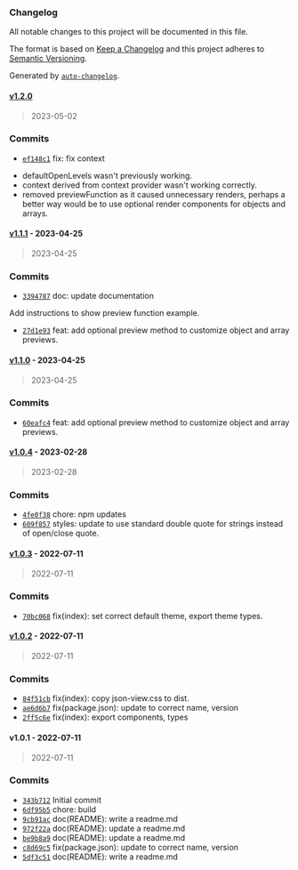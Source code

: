 ### Changelog

All notable changes to this project will be documented in this file.

The format is based on [Keep a Changelog](https://keepachangelog.com/en/1.0.0/)
and this project adheres to [Semantic Versioning](https://semver.org/spec/v2.0.0.html).

Generated by [`auto-changelog`](https://github.com/CookPete/auto-changelog).

#### [v1.2.0](https://github.com/UtahGooner/json-view/compare/v1.1.1...v1.2.0)

> 2023-05-02

### Commits

- [`ef148c1`](https://github.com/UtahGooner/json-view/commit/ef148c1eb7de5e7d084dc57e7a0a53313ad7bac1)  fix: fix context

* defaultOpenLevels wasn't previously working.
* context derived from context provider wasn't working correctly.
* removed previewFunction as it caused unnecessary renders, perhaps a better way would be to use optional render components for objects and arrays.

#### [v1.1.1](https://github.com/UtahGooner/json-view/compare/v1.1.0...v1.1.1) - 2023-04-25

> 2023-04-25

### Commits

- [`3394787`](https://github.com/UtahGooner/json-view/commit/339478703ea735bba8ba183e1ead55ef8ade4c0d)  doc: update documentation

Add instructions to show preview function example.
- [`27d1e93`](https://github.com/UtahGooner/json-view/commit/27d1e9350a187f1a5b4bdd7f55504923309f0cad)  feat: add optional preview method to customize object and array previews.

#### [v1.1.0](https://github.com/UtahGooner/json-view/compare/v1.0.4...v1.1.0) - 2023-04-25

> 2023-04-25

### Commits

- [`60eafc4`](https://github.com/UtahGooner/json-view/commit/60eafc472a16630e0f05248db30f48e75edea6b7)  feat: add optional preview method to customize object and array previews.

#### [v1.0.4](https://github.com/UtahGooner/json-view/compare/v1.0.3...v1.0.4) - 2023-02-28

> 2023-02-28

### Commits

- [`4fe0f38`](https://github.com/UtahGooner/json-view/commit/4fe0f38daafeca85709cd4196b6b28c80f0ec31c)  chore: npm updates
- [`609f857`](https://github.com/UtahGooner/json-view/commit/609f8577bc20d1ea97a2952b352b01e22c361c9b)  styles: update to use standard double quote for strings instead of open/close quote.

#### [v1.0.3](https://github.com/UtahGooner/json-view/compare/v1.0.2...v1.0.3) - 2022-07-11

> 2022-07-11

### Commits

- [`70bc068`](https://github.com/UtahGooner/json-view/commit/70bc0689d220aa25ef122a29599bdd032f0ab34e)  fix(index): set correct default theme, export theme types.

#### [v1.0.2](https://github.com/UtahGooner/json-view/compare/v1.0.1...v1.0.2) - 2022-07-11

> 2022-07-11

### Commits

- [`84f51cb`](https://github.com/UtahGooner/json-view/commit/84f51cbbcf8f2ac43d843ca53db7edb6e4be8c57)  fix(index): copy json-view.css to dist.
- [`ae6d6b7`](https://github.com/UtahGooner/json-view/commit/ae6d6b7fb52a91ec230e85dbe30937ca06097833)  fix(package.json): update to correct name, version
- [`2ff5c6e`](https://github.com/UtahGooner/json-view/commit/2ff5c6ef3f1961ce71914baf004c2b07ebb93240)  fix(index): export components, types

#### v1.0.1 - 2022-07-11

> 2022-07-11

### Commits

- [`343b712`](https://github.com/UtahGooner/json-view/commit/343b712a9a5b1c63e668fd67b81f9fea94a6936a)  Initial commit
- [`6df95b5`](https://github.com/UtahGooner/json-view/commit/6df95b5690a0391aecec7f0822fa4cccd23ad611)  chore: build
- [`9cb91ac`](https://github.com/UtahGooner/json-view/commit/9cb91aca16d06d2b665c66984569b25a3a1774b7)  doc(README): write a readme.md
- [`972f22a`](https://github.com/UtahGooner/json-view/commit/972f22acad1eaeb5cac22c71f2fd36ccd9f26892)  doc(README): update a readme.md
- [`be9b8a9`](https://github.com/UtahGooner/json-view/commit/be9b8a9cc35e31d3c59c271824f7191aaa3c6045)  doc(README): update a readme.md
- [`c8d69c5`](https://github.com/UtahGooner/json-view/commit/c8d69c587b243b00a38ae8cbcf2ffc4aee3dbaad)  fix(package.json): update to correct name, version
- [`5df3c51`](https://github.com/UtahGooner/json-view/commit/5df3c516fa1bcdbfce61457867d031f347b23a3a)  doc(README): write a readme.md
